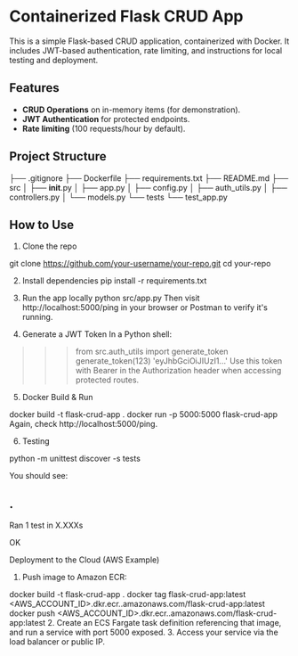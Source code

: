 # Containerized Flask CRUD App

This is a simple Flask-based CRUD application, containerized with Docker. It includes JWT-based authentication, rate limiting, and instructions for local testing and deployment.

## Features

- **CRUD Operations** on in-memory items (for demonstration).
- **JWT Authentication** for protected endpoints.
- **Rate limiting** (100 requests/hour by default).

## Project Structure

├── .gitignore
├── Dockerfile
├── requirements.txt
├── README.md
├── src
│   ├── __init__.py
│   ├── app.py
│   ├── config.py
│   ├── auth_utils.py
│   ├── controllers.py
│   └── models.py
└── tests
    └── test_app.py


## How to Use ##

1. Clone the repo

git clone https://github.com/your-username/your-repo.git
cd your-repo

2. Install dependencies
pip install -r requirements.txt

3. Run the app locally
python src/app.py
Then visit http://localhost:5000/ping in your browser or Postman to verify it's running.

4. Generate a JWT Token
In a Python shell:

>>> from src.auth_utils import generate_token
>>> generate_token(123)
'eyJhbGciOiJIUzI1...'
Use this token with Bearer <token> in the Authorization header when accessing protected routes.

5. Docker Build & Run

docker build -t flask-crud-app .
docker run -p 5000:5000 flask-crud-app
Again, check http://localhost:5000/ping.

6. Testing

python -m unittest discover -s tests

You should see:

.
----------------------------------------------------------------------
Ran 1 test in X.XXXs

OK

Deployment to the Cloud (AWS Example)

1. Push image to Amazon ECR:

docker build -t flask-crud-app .
docker tag flask-crud-app:latest <AWS_ACCOUNT_ID>.dkr.ecr.<REGION>.amazonaws.com/flask-crud-app:latest
docker push <AWS_ACCOUNT_ID>.dkr.ecr.<REGION>.amazonaws.com/flask-crud-app:latest
2. Create an ECS Fargate task definition referencing that image, and run a service with port 5000 exposed.
3. Access your service via the load balancer or public IP.


